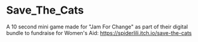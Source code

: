 # Save_The_Cats
A 10 second mini game made for "Jam For Change" as part of their digital bundle to fundraise for Women's Aid: https://spiderlili.itch.io/save-the-cats
